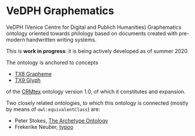 # VeDPH Graphematics

VeDPH (Venice Centre for Digital and Publich Humanities) Graphematics ontology oriented towards philology based on documents created with pre-modern handwritten writing systems.

This is **work in progress**: it is being actively developed as of summer 2020.

The ontology is anchored to concepts

- [TX8 Grapheme](http://www.cidoc-crm.org/crmtex/TX8_Grapheme)
- [TX9 Glyph](http://www.cidoc-crm.org/crmtex/TX9_Glyph)

of the [CRMtex](http://www.cidoc-crm.org/crmtex/sites/default/files/CRMtex_v1.0_March_2020.pdf) ontology version 1.0, of which it constitutes and expansion.


Two closely related ontologies, to which this ontology is connected (mostly by means of `owl:equivalentClass`) are:
- Peter Stokes, [The Archetype Ontology](https://github.com/pastokes/archetype-ontology)
- Frekerike Neuber, [typoo](https://github.com/FrederikeNeuber/typoo/)
